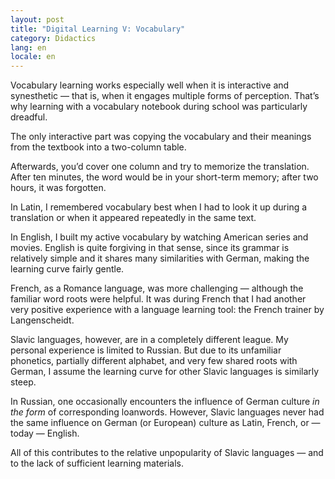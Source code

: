 ```yaml
---
layout: post
title: "Digital Learning V: Vocabulary"
category: Didactics
lang: en
locale: en
---
```


Vocabulary learning works especially well when it is interactive and synesthetic — that is, when it engages multiple forms of perception. That’s why learning with a vocabulary notebook during school was particularly dreadful.

The only interactive part was copying the vocabulary and their meanings from the textbook into a two-column table.

Afterwards, you’d cover one column and try to memorize the translation. After ten minutes, the word would be in your short-term memory; after two hours, it was forgotten.

In Latin, I remembered vocabulary best when I had to look it up during a translation or when it appeared repeatedly in the same text.

In English, I built my active vocabulary by watching American series and movies. English is quite forgiving in that sense, since its grammar is relatively simple and it shares many similarities with German, making the learning curve fairly gentle.

French, as a Romance language, was more challenging — although the familiar word roots were helpful. It was during French that I had another very positive experience with a language learning tool: the French trainer by Langenscheidt.

Slavic languages, however, are in a completely different league. My personal experience is limited to Russian. But due to its unfamiliar phonetics, partially different alphabet, and very few shared roots with German, I assume the learning curve for other Slavic languages is similarly steep.

In Russian, one occasionally encounters the influence of German culture _in the form_ of corresponding loanwords. However, Slavic languages never had the same influence on German (or European) culture as Latin, French, or — today — English.

All of this contributes to the relative unpopularity of Slavic languages — and to the lack of sufficient learning materials.
